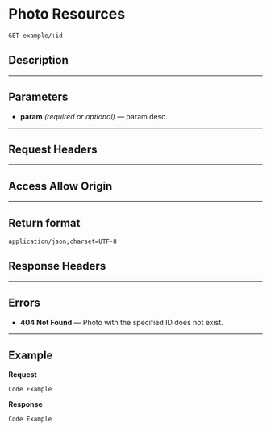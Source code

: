# Photo Resources

    GET example/:id

## Description

***

## Parameters

- **param** _(required or optional)_ — param desc.

***

## Request Headers

***

## Access Allow Origin

***

## Return format

    application/json;charset=UTF-8

## Response Headers

***

## Errors

- **404 Not Found** — Photo with the specified ID does not exist.

***

## Example
**Request**

    Code Example

**Response**

    Code Example
